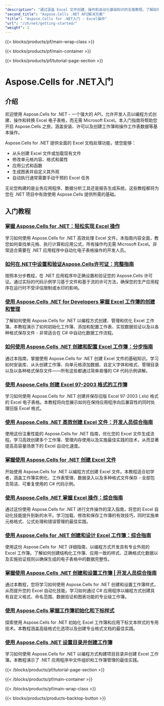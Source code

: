 ```yaml
---
"description": "通过涵盖 Excel 文件创建、操作和自动化基础知识的全面教程，了解如何安装、许可和使用 Aspose.Cells for .NET。"
"second_title": "Aspose.Cells .NET API解决方案"
"title": "Aspose.Cells for .NET入门 - Excel操作"
"url": "/zh/net/getting-started/"
"weight": 1
---
```


{{< blocks/products/pf/main-wrap-class >}}

{{< blocks/products/pf/main-container >}}

{{< blocks/products/pf/tutorial-page-section >}}


# Aspose.Cells for .NET入门

## 介绍

欢迎使用 Aspose.Cells for .NET - 一个强大的 API，允许开发人员以编程方式创建、操作和转换 Excel 电子表格，而无需 Microsoft Excel。本入门指南将帮助您开启 Aspose.Cells 之旅，涵盖安装、许可以及创建工作簿和操作工作表数据等基本操作。

Aspose.Cells for .NET 提供全面的 Excel 文档处理功能，使您能够：
- 从头创建 Excel 文件或加载现有文件
- 修改单元格内容、格式和属性
- 应用公式和函数
- 生成图表并自定义其外观
- 自动执行通常需要手动干预的 Excel 任务

无论您构建的是业务应用程序、数据分析工具还是报告生成系统，这些教程都将为您在 .NET 项目中有效使用 Aspose.Cells 提供所需的基础。

## 入门教程

### [掌握 Aspose.Cells for .NET：轻松实现 Excel 操作](./aspose-cells-dotnet-excel-operations)
学习如何使用 Aspose.Cells for .NET 高效处理 Excel 文件。本指南内容全面，教您如何查找单元格、执行计算和应用公式，所有操作均无需 Microsoft Excel。非常适合需要在 .NET 应用程序中自动化电子表格操作的开发人员。

### [如何在.NET中设置和验证Aspose.Cells许可证：完整指南](./aspose-cells-license-setup-dotnet-guide)
按照本分步教程，在 .NET 应用程序中正确设置和验证您的 Aspose.Cells 许可证。通过实际的代码示例学习基于文件和基于流的许可方法，确保您的生产应用程序在运行时不受评估限制或水印的影响。

### [使用 Aspose.Cells .NET for Developers 掌握 Excel 工作簿的创建和管理](./aspose-cells-net-workbook-creation-management)
了解如何使用 Aspose.Cells for .NET 以编程方式创建、管理和优化 Excel 工作簿。本教程演示了如何初始化工作簿、添加和配置工作表、实现数据验证以及以各种格式保存文件 - 非常适合在 C# 中自动化数据工作流程。

### [如何使用 Aspose.Cells .NET 创建和配置 Excel 工作簿：分步指南](./create-configure-excel-workbook-aspose-cells-net)
通过本指南，掌握使用 Aspose.Cells for .NET 创建 Excel 文件的基础知识。学习如何安装库、从头创建工作簿、向单元格添加数据、自定义字体和格式、管理目录以及以各种格式保存文件——所有这些都通过简单易懂的 C# 代码示例讲解。

### [使用 Aspose.Cells 创建 Excel 97-2003 格式的工作簿](./create-save-excel-97-2003-aspose-cells-dotnet)
学习如何使用 Aspose.Cells for .NET 创建并保存旧版 Excel 97-2003 (.xls) 格式的 Excel 电子表格。本教程将向您展示如何在保持应用程序向后兼容性的同时处理旧版 Excel 格式。

### [使用 Aspose.Cells .NET 高效创建 Excel 文件：开发人员综合指南](./efficient-excel-files-aspose-cells-net)
使用这份注重性能的 Aspose.Cells for .NET 指南，优化您的 Excel 文件生成流程。学习高效创建多个工作簿、管理内存使用以及实施最佳实践的技术，从而显著提高高容量场景下的 Excel 自动化速度。

### [掌握使用 Aspose.Cells for .NET 创建 Excel 文件](./excel-creation-aspose-cells-dotnet-guide)
开始使用 Aspose.Cells for .NET 以编程方式创建 Excel 文件。本教程适合初学者，涵盖工作簿实例化、工作表管理、数据录入以及多种格式文件保存 - 全部包含简洁、可重复使用的 C# 代码示例。

### [使用 Aspose.Cells .NET 掌握 Excel 操作：综合指南](./excel-manipulation-aspose-cells-net-guide)
通过这份使用 Aspose.Cells for .NET 进行文件操作的深入指南，将您的 Excel 自动化技能提升到新的水平。学习加载、修改和保存工作簿的有效技巧，同时实施单元格格式、公式处理和错误管理的最佳实践。

### [使用 Aspose.Cells for .NET 创建和设计 Excel 工作簿：综合指南](./excel-workbook-creation-aspose-cells-dotnet)
使用这份 Aspose.Cells for .NET 详细指南，以编程方式开发具有专业外观的 Excel 工作簿。了解如何创建结构化工作簿、应用一致的样式、正确格式化数据以及实施验证规则以确保生成的电子表格中的数据完整性。

### [掌握使用 Aspose.Cells .NET 创建和设置工作簿 | 开发人员综合指南](./mastering-workbook-creation-aspose-cells-net)
通过本教程，您将学习如何使用 Aspose.Cells for .NET 创建和设置工作簿样式，从而提升您的 Excel 自动化技能。学习如何通过 C# 应用程序以编程方式创建具有自定义格式、命名范围、数据验证和图表功能的专业级工作簿。

### [使用 Aspose.Cells 掌握工作簿初始化和下标样式](./mastering-workbook-initialization-subscript-styling-aspose-cells-net)
探索使用 Aspose.Cells for .NET 初始化 Excel 工作簿和应用下标文本样式的专用技术。本教程涵盖高级格式化选项以及创建专业格式文档的最佳实践。

### [使用 Aspose.Cells .NET 设置目录并创建工作簿](./set-up-directories-create-workbooks-aspose-cells-dotnet)
学习如何使用 Aspose.Cells for .NET 以编程方式构建项目目录并创建 Excel 工作簿。本教程演示了 .NET 应用程序中文件组织和工作簿管理的最佳实践。


{{< /blocks/products/pf/tutorial-page-section >}}

{{< /blocks/products/pf/main-container >}}

{{< /blocks/products/pf/main-wrap-class >}}

{{< blocks/products/products-backtop-button >}}